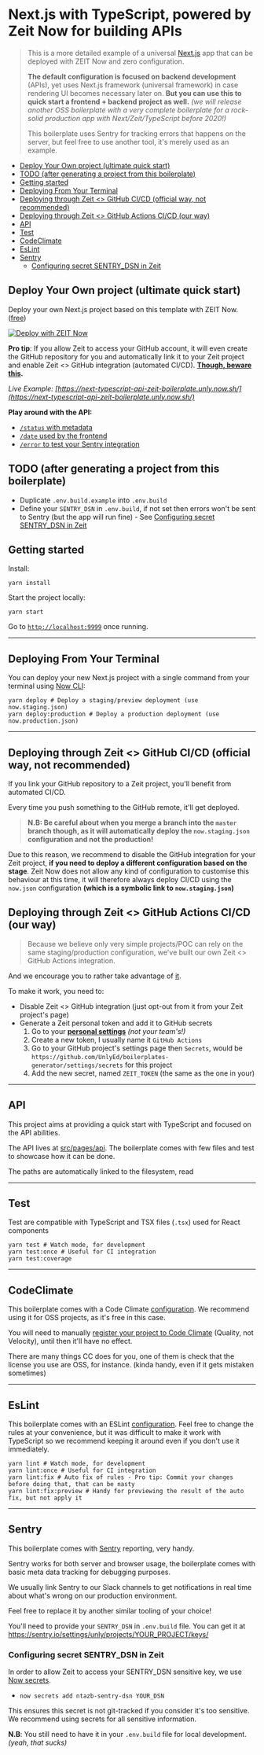 # Next.js with TypeScript, powered by Zeit Now for building APIs

> This is a more detailed example of a universal [Next.js](https://nextjs.org) app that can be deployed with ZEIT Now and zero configuration.
>
> **The default configuration is focused on backend development** (APIs), yet uses Next.js framework (universal framework) in case rendering UI becomes necessary later on.
> **But you can use this to quick start a frontend + backend project as well.** _(we will release another OSS boilerplate with a very complete boilerplate for a rock-solid production app with Next/Zeit/TypeScript before 2020!)_
>
> This boilerplate uses Sentry for tracking errors that happens on the server, but feel free to use another tool, it's merely used as an example.

<!-- toc -->

- [Deploy Your Own project (ultimate quick start)](#deploy-your-own-project-ultimate-quick-start)
- [TODO (after generating a project from this boilerplate)](#todo-after-generating-a-project-from-this-boilerplate)
- [Getting started](#getting-started)
- [Deploying From Your Terminal](#deploying-from-your-terminal)
- [Deploying through Zeit <> GitHub CI/CD (official way, not recommended)](#deploying-through-zeit--github-cicd-official-way-not-recommended)
- [Deploying through Zeit <> GitHub Actions CI/CD (our way)](#deploying-through-zeit--github-actions-cicd-our-way)
- [API](#api)
- [Test](#test)
- [CodeClimate](#codeclimate)
- [EsLint](#eslint)
- [Sentry](#sentry)
  * [Configuring secret SENTRY_DSN in Zeit](#configuring-secret-sentry_dsn-in-zeit)

<!-- tocstop -->

## Deploy Your Own project (ultimate quick start)

Deploy your own Next.js project based on this template with ZEIT Now. ([free](https://zeit.co/pricing))

[![Deploy with ZEIT Now](https://zeit.co/button)](https://zeit.co/new/project?template=https://github.com/UnlyEd/next-typescript-api-zeit-boilerplate)

**Pro tip**: If you allow Zeit to access your GitHub account, it will even create the GitHub repository for you and automatically link it to your Zeit project and enable Zeit <> GitHub integration (automated CI/CD). 
**[Though, beware this](#deploying-through-zeit--github-cicd-official-way-not-recommended).**

_Live Example: [https://next-typescript-api-zeit-boilerplate.unly.now.sh/](https://next-typescript-api-zeit-boilerplate.unly.now.sh/)_

**Play around with the API:**
- [`/status` with metadata](https://next-typescript-api-zeit-boilerplate.unly.now.sh/api/status)
- [`/date` used by the frontend](https://next-typescript-api-zeit-boilerplate.unly.now.sh/api/data)
- [`/error` to test your Sentry integration](https://next-typescript-api-zeit-boilerplate.unly.now.sh/api/error)


## TODO (after generating a project from this boilerplate)

- Duplicate `.env.build.example` into `.env.build`
- Define your `SENTRY_DSN` in `.env.build`, if not set then errors won't be sent to Sentry (but the app will run fine) - See [Configuring secret SENTRY_DSN in Zeit](#configuring-secret-sentry_dsn-in-zeit)

## Getting started

Install:

```
yarn install
```

Start the project locally:

```
yarn start
```

Go to [`http://localhost:9999`](http://localhost:9999) once running.

---

## Deploying From Your Terminal

You can deploy your new Next.js project with a single command from your terminal using [Now CLI](https://zeit.co/download):

```shell
yarn deploy # Deploy a staging/preview deployment (use now.staging.json)
yarn deploy:production # Deploy a production deployment (use now.production.json)
```

---

## Deploying through Zeit <> GitHub CI/CD (official way, not recommended)

If you link your GitHub repository to a Zeit project, you'll benefit from automated CI/CD.

Every time you push something to the GitHub remote, it'll get deployed.

> **N.B: Be careful about when you merge a branch into the `master` branch though, as it will automatically deploy the `now.staging.json` configuration and not the production!**

Due to this reason, we recommend to disable the GitHub integration for your Zeit project, **if you need to deploy a different configuration based on the stage**.
Zeit Now does not allow any kind of configuration to customise this behaviour at this time, it will therefore always deploy CI/CD using the `now.json` configuration **(which is a symbolic link to `now.staging.json`)**

## Deploying through Zeit <> GitHub Actions CI/CD (our way)

> Because we believe only very simple projects/POC can rely on the same staging/production configuration, we've built our own Zeit <> GitHub Actions integration.

And we encourage you to rather take advantage of [it](./.github/workflows).

To make it work, you need to:
- Disable Zeit <> GitHub integration (just opt-out from it from your Zeit project's page)
- Generate a Zeit personal token and add it to GitHub secrets
    1. Go to your **[personal settings](https://zeit.co/account/tokens)** *(not your team's!)*
    1. Create a new token, I usually name it `GitHub Actions`
    1. Go to your GitHub project's settings page then `Secrets`, would be `https://github.com/UnlyEd/boilerplates-generator/settings/secrets` for this project
    1. Add the new secret, named `ZEIT_TOKEN` (the same as the one in your)

---

## API

This project aims at providing a quick start with TypeScript and focused on the API abilities.

The API lives at [src/pages/api](./src/pages/api). The boilerplate comes with few files and test to showcase how it can be done.

The paths are automatically linked to the filesystem, read 

---

## Test

Test are compatible with TypeScript and TSX files (`.tsx`) used for React components

```
yarn test # Watch mode, for development
yarn test:once # Useful for CI integration
yarn test:coverage
```

---

## CodeClimate

This boilerplate comes with a Code Climate [configuration](.codeclimate.yml). We recommend using it for OSS projects, as it's free in this case.

You will need to manually [register your project to Code Climate](https://codeclimate.com/dashboard) (Quality, not Velocity), until then it'll have no effect.  

There are many things CC does for you, one of them is check that the license you use are OSS, for instance. (kinda handy, even if it gets mistaken sometimes)


---

## EsLint

This boilerplate comes with an ESLint [configuration](.eslintrc.yml). Feel free to change the rules at your convenience, 
but it was difficult to make it work with TypeScript so we recommend keeping it around even if you don't use it immediately.

```
yarn lint # Watch mode, for development
yarn lint:once # Useful for CI integration
yarn lint:fix # Auto fix of rules - Pro tip: Commit your changes before doing that, that can be nasty
yarn lint:fix:preview # Handy for previewing the result of the auto fix, but not apply it
```


---

## Sentry

This boilerplate comes with [Sentry](https://sentry.io/) reporting, very handy.

Sentry works for both server and browser usage, the boilerplate comes with basic meta data tracking for debugging purposes.

We usually link Sentry to our Slack channels to get notifications in real time about what's wrong on our production environment.

Feel free to replace it by another similar tooling of your choice!

You'll need to provide your `SENTRY_DSN` in `.env.build` file. You can get it at https://sentry.io/settings/unly/projects/YOUR_PROJECT/keys/

### Configuring secret SENTRY_DSN in Zeit

In order to allow Zeit to access your SENTRY_DSN sensitive key, we use [Now secrets](https://zeit.co/docs/v2/environment-variables-and-secrets).

- `now secrets add ntazb-sentry-dsn YOUR_DSN`

This ensures this secret is not git-tracked if you consider it's too sensitive. 
We recommend using secrets for all sensitive information.

**N.B**: You still need to have it in your `.env.build` file for local development. _(yeah, that sucks)_
